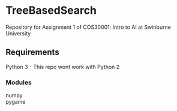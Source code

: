 # TreeBasedSearch
Repository for Assignment 1 of COS30001: Intro to AI at Swinburne University

## Requirements
Python 3 - This repo wont work with Python 2
### Modules
numpy </br>
pygame
